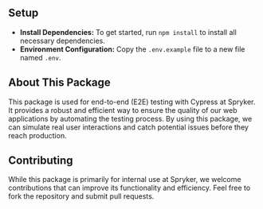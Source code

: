 ## Setup

- **Install Dependencies:** To get started, run `npm install` to install all necessary dependencies.
- **Environment Configuration:** Copy the `.env.example` file to a new file named `.env`.

## About This Package

This package is used for end-to-end (E2E) testing with Cypress at Spryker. It provides a robust and
efficient way to ensure the quality of our web applications by automating the testing process. By
using this package, we can simulate real user interactions and catch potential issues before they
reach production.

## Contributing

While this package is primarily for internal use at Spryker, we welcome contributions that can
improve its functionality and efficiency. Feel free to fork the repository and submit pull requests.
